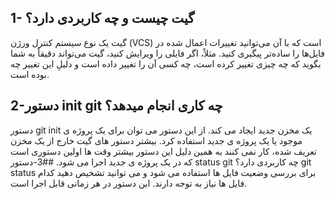 ## 1- گیت چیست و چه کاربردی دارد؟
گیت یک نوع سیستم کنترل ورژن (VCS) است که با آن می‌توانید تغییرات اعمال شده در فایل‌ها را ساده‌تر پیگیری کنید. مثلاً، اگر فایلی را ویرایش کنید، گیت می‌تواند دقیقاً به شما بگوید که چه چیزی تغییر کرده است، چه کسی آن را تغییر داده است و دلیلِ این تغییر چه بوده است.
## 2-دستور init git چه کاری انجام میدهد؟
دستور git init یک مخزن جدید ایجاد می کند. از این دستور می توان برای یک پروژه ی موجود یا یک پروژه ی جدید استفاده کرد. بیشتر دستور های گیت خارج از یک مخزن تعریف شده، کار نمی کنند به همین دلیل این دستور بیشتر وقت ها اولین دستوری است که در یک پروژه ی جدید اجرا می شود.
##3-دستور status git چه کاربردی دارد؟
git status برای بررسی وضعیت فایل ها استفاده می شود و می توانید تشخیص دهید کدام فایل ها نیاز به توجه دارند. این دستور در هر زمانی قابل اجرا است.
